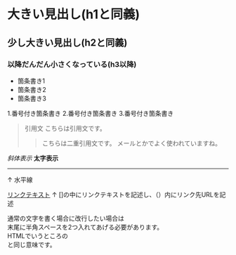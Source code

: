 # 大きい見出し(h1と同義)
## 少し大きい見出し(h2と同義)
### 以降だんだん小さくなっている(h3以降)

- 箇条書き1
- 箇条書き2
- 箇条書き3

1.番号付き箇条書き
2.番号付き箇条書き
3.番号付き箇条書き

> 引用文
> こちらは引用文です。
>> こちらは二重引用文です。
>> メールとかでよく使われていますね。

*斜体表示*
**太字表示**

---
↑
水平線

[リンクテキスト](https://morijyobi.ac.jp)
↑
[]の中にリンクテキストを記述し、（）内にリンク先URLを記述

通常の文字を書く場合に改行したい場合は  
末尾に半角スペースを2つ入れてあげる必要があります。  
HTMLでいうところの<br>と同じ意味です。

